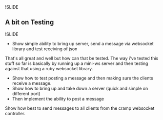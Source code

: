 !SLIDE

## A bit on Testing

!SLIDE

- Show simple ability to bring up server, send a message via websocket library and test receiving of json

That's all great and well but how can that be tested. The way i've tested this stuff so far is basically by running up a mini-ws server and then testing against that using a ruby websocket library.
- Show how to test posting a message and then making sure the clients receive a message.
- Show how to bring up and take down a server (quick and simple on different port)
- Then implement the ability to post a message

Show how best to send messages to all clients from the cramp websocket controller.